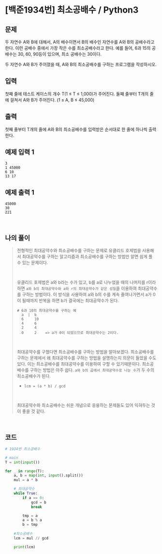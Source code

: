 # [백준1934번] 최소공배수 / Python3

## 문제

두 자연수 A와 B에 대해서, A의 배수이면서 B의 배수인 자연수를 A와 B의 공배수라고 한다. 이런 공배수 중에서 가장 작은 수를 최소공배수라고 한다. 예를 들어, 6과 15의 공배수는 30, 60, 90등이 있으며, 최소 공배수는 30이다.

두 자연수 A와 B가 주어졌을 때, A와 B의 최소공배수를 구하는 프로그램을 작성하시오.

## 입력

첫째 줄에 테스트 케이스의 개수 T(1 ≤ T ≤ 1,000)가 주어진다. 둘째 줄부터 T개의 줄에 걸쳐서 A와 B가 주어진다. (1 ≤ A, B ≤ 45,000)

## 출력

첫째 줄부터 T개의 줄에 A와 B의 최소공배수를 입력받은 순서대로 한 줄에 하나씩 출력한다.

## 예제 입력 1 

```
3
1 45000
6 10
13 17
```

## 예제 출력 1 

```
45000
30
221
```

<br>

## 나의 풀이

> 전형적인 최대공약수와 최소공배수를 구하는 문제로 유클리드 호제법을 사용해서 최대공약수를 구하는 알고리즘과 최소공배수를 구하는 방법만 알면 쉽게 풀 수 있는 문제이다.
>
> <br>
>
> 유클리드 호제법은 a와 b라는 수가 있고, b를 a로 나누었을 때의 나머지를 r이라하면 `a와 b의 최대공약수와 a와 r의 최대공약수가 같은 성질`을 이용하여 최대공약수를 구하는 방법이다. 이 방식을 사용하여 a와 b의 수를 계속 줄여나가면서 a가 0이 될때까지 반복을 하면 b가 결국에는 최대공약수가 된다.
>
> ```
> # 6과 10의 최대공약수를 구하는 예
> 	a  |  b
> 	6     10
> 	4     6
> 	2     4
> 	0     2    => a가 0이 되었으므로 최대공약수는 2이다.
> ```
>
> <br>
>
> 최대공약수를 구했다면 최소공배수를 구하는 방법을 알아보겠다. 최소공배수를 구하는 문제에서 왜 최대공약수를 구하는 방법을 설명하는지 의문이 들었을 수도 있다. 이는 최소공배수를 최대공약수를 이용하여 구할 수 있기때문이다. 최소공배수를 구하는 방법은 아주 쉽다. `a와 b의 곱에서 최대공약수로 나눈 수`가 두 수의 최소공배수가 된다.
>
> - `lcm = (a * b) / gcd`
>
> <br>
>
> 최대공약수와 최소공배수는 쉬운 개념으로 응용하는 문제들도 있어 익혀두는 것이 좋을 것 같다.

<br>

## 코드

```python
# 1934번 최소공배수

# main
T = int(input())

for _ in range(T):
    a, b = map(int, input().split())
    mul = a * b

    # 최대공약수
    while True:
        if a == 0:
            gcd = b
            break

        tmp = a
        a = b % a
        b = tmp
    
    #최소공배수
    lcm = mul // gcd

    print(lcm)

```

